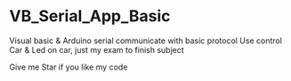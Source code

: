 # VB_Serial_App_Basic
Visual basic & Arduino serial communicate with basic protocol
Use control Car & Led on car, just my exam to finish subject

Give me Star if you like my code
